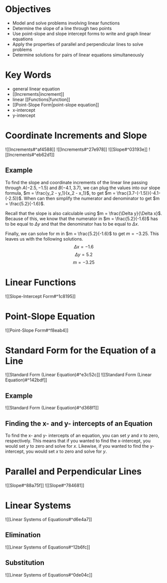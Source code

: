 # Objectives
- Model and solve problems involving linear functions
- Determine the slope of a line through two points
- Use point-slope and slope intercept forms to write and graph linear equations
- Apply the properties of parallel and perpendicular lines to solve problems
- Determine solutions for pairs of linear equations simultaneously

# Key Words
- general linear equation
- [[Increments|increment]]
- linear [[Functions|function]]
- [[Point-Slope Form|point-slope equation]]
- x-intercept
- y-intercept

# Coordinate Increments and Slope
![[Increments#^af4588]]
![[Increments#^27e978]]
![[Slope#^03193e]]
![[Increments#^eb62d1]]

## Example
To find the slope and coordinate increments of the linear line passing through $A(-2.5, -1.5)$ and $B(-4.1, 3.7)$, we can plug the values into our slope formula, $m = \frac{y_2 - y_1}{x_2 - x_1}$, to get $m = \frac{3.7-(-1.5)}{-4.1-(-2.5)}$. When can then simplify the numerator and denominator to get $m = \frac{5.2}{-1.6}$.

Recall that the slope is also calculable using $m = \frac{\Delta y}{\Delta x}$. Because of this, we know that the numerator in $m = \frac{5.2}{-1.6}$ has to be equal to $\Delta y$ and that the denominator has to be equal to $\Delta x$.

Finally, we can solve for m in $m = \frac{5.2}{-1.6}$ to get $m = -3.25$. This leaves us with the following solutions.
$$\Delta x = -1.6$$
$$\Delta y = 5.2$$
$$m = -3.25$$

# Linear Functions
![[Slope-Intercept Form#^1c8195]]

# Point-Slope Equation
![[Point-Slope Form#^f8eab4]]

# Standard Form for the Equation of a Line
![[Standard Form (Linear Equation)#^e3c52c]]
![[Standard Form (Linear Equation)#^142bdf]]

## Example
![[Standard Form (Linear Equation)#^d368f1]]

## Finding the x- and y- intercepts of an Equation
To find the x- and y- intercepts of an equation, you can set $y$ and $x$ to zero, respectively. This means that if you wanted to find the x-intercept, you would set $y$ to zero and solve for $x$. Likewise, if you wanted to find the y-intercept, you would set $x$ to zero and solve for $y$.

# Parallel and Perpendicular Lines
![[Slope#^88a75f]]
![[Slope#^784681]]

# Linear Systems
![[Linear Systems of Equations#^d6e4a7]]

## Elimination
![[Linear Systems of Equations#^12b6fc]]

## Substitution
![[Linear Systems of Equations#^0de04c]]